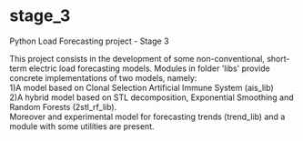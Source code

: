 # stage_3
Python Load Forecasting project - Stage 3

This project consists in the development of some non-conventional, short-term electric load forecasting models. 
Modules in folder 'libs' provide concrete implementations of two models, namely:\
1)A model based on Clonal Selection Artificial Immune System (ais_lib) \
2)A hybrid model based on STL decomposition, Exponential Smoothing and Random Forests (2stl_rf_lib).\
Moreover and experimental model for forecasting trends (trend_lib) and a module with some utilities are present.
